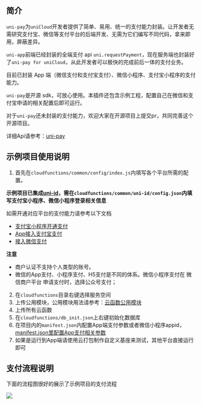 ## 简介

`uni-pay`为`uniCloud`开发者提供了简单、易用、统一的支付能力封装。让开发者无需研究支付宝、微信等支付平台的后端开发、无需为它们编写不同代码，拿来即用，屏蔽差异。

`uni-app`前端已经封装的全端支付 api `uni.requestPayment`，现在服务端也封装好了`uni-pay for uniCloud`，从此开发者可以极快的完成前后一体的支付业务。

目前已封装 App 端（微信支付和支付宝支付）、微信小程序、支付宝小程序的支付能力。

`uni-pay`是开源 sdk，可放心使用。本插件还包含示例工程，配置自己在微信和支付宝申请的相关配置后即可运行。

对于`uni-pay`还未封装的支付能力，欢迎大家在开源项目上提交pr，共同完善这个开源项目。

详细Api请参考：[uni-pay](https://uniapp.dcloud.io/uniCloud/unipay)

## 示例项目使用说明

1. 首先在`cloudfunctions/common/config/index.js`内填写各个平台所需的配置。

**示例项目已集成[uni-id](https://ext.dcloud.net.cn/plugin?id=2116)，需在`cloudfunctions/common/uni-id/config.json`内填写支付宝小程序、微信小程序登录相关信息**

如需开通对应平台的支付能力请参考以下文档

- [支付宝小程序开通支付](https://opendocs.alipay.com/mini/introduce/pay)
- [App接入支付宝支付](https://opendocs.alipay.com/open/204/105297/)
- [接入微信支付](https://pay.weixin.qq.com/index.php/apply/applyment_home/guide_normal#none)

**注意**

- 商户认证不支持个人类型的账号。
- 微信的App支付、小程序支付、H5支付是不同的体系。微信小程序支付在 微信商户平台 申请支付时，选择公众号支付；

2. 在`cloudfunctions`目录右键选择服务空间
3. 上传公用模块，公用模块用法请参考：[云函数公用模块](https://uniapp.dcloud.io/uniCloud/cf-common)
4. 上传所有云函数
5. 在`cloudfunctions/db_init.json`上右键初始化数据库
6. 在项目内的`manifest.json`内配置App端支付参数或者微信小程序appid，[manifest.json里配置App支付相关参数](https://uniapp.dcloud.io/api/plugins/payment?id=manifestjson%e9%87%8c%e9%85%8d%e7%bd%ae%e7%9b%b8%e5%85%b3%e5%8f%82%e6%95%b0)
7. 如果是运行到App端请使用云打包制作自定义基座来测试，其他平台直接运行即可

## 支付流程说明

下面的流程图很好的展示了示例项目的支付流程

![](https://img.cdn.aliyun.dcloud.net.cn/uni-app/uniCloud/uni-pay-flow-chart.jpg)